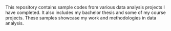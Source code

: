 This repository contains sample codes from various data analysis projects I have completed. It also includes my bachelor thesis and some of my course projects. These samples showcase my work and methodologies in data analysis.
